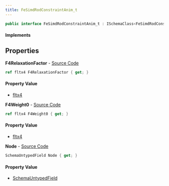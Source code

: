 ```yaml
---
title: FeSimdRodConstraintAnim_t
---
```


```csharp
public interface FeSimdRodConstraintAnim_t : ISchemaClass<FeSimdRodConstraintAnim_t>, ISchemaField, ISchemaClass, INativeHandle
```

#### Implements

## Properties

**F4RelaxationFactor** - [Source Code](https://github.com/swiftly-solution/swiftlys2/blob/master/managed/src/SwiftlyS2.Generated/Schemas/Interfaces/FeSimdRodConstraintAnim_t.cs#L21)

```csharp
ref fltx4 F4RelaxationFactor { get; }
```

#### Property Value

- [fltx4](/docs/api/shared/natives/fltx4)

**F4Weight0** - [Source Code](https://github.com/swiftly-solution/swiftlys2/blob/master/managed/src/SwiftlyS2.Generated/Schemas/Interfaces/FeSimdRodConstraintAnim_t.cs#L19)

```csharp
ref fltx4 F4Weight0 { get; }
```

#### Property Value

- [fltx4](/docs/api/shared/natives/fltx4)

**Node** - [Source Code](https://github.com/swiftly-solution/swiftlys2/blob/master/managed/src/SwiftlyS2.Generated/Schemas/Interfaces/FeSimdRodConstraintAnim_t.cs#L17)

```csharp
SchemaUntypedField Node { get; }
```

#### Property Value

- [SchemaUntypedField](/docs/api/shared/schemas/schemauntypedfield)

